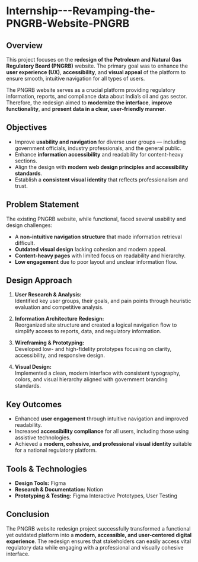 # Internship---Revamping-the-PNGRB-Website-PNGRB

## Overview
This project focuses on the **redesign of the Petroleum and Natural Gas Regulatory Board (PNGRB)** website. The primary goal was to enhance the **user experience (UX)**, **accessibility**, and **visual appeal** of the platform to ensure smooth, intuitive navigation for all types of users.

The PNGRB website serves as a crucial platform providing regulatory information, reports, and compliance data about India’s oil and gas sector. Therefore, the redesign aimed to **modernize the interface**, **improve functionality**, and **present data in a clear, user-friendly manner**.


## Objectives
- Improve **usability and navigation** for diverse user groups — including government officials, industry professionals, and the general public.  
- Enhance **information accessibility** and readability for content-heavy sections.  
- Align the design with **modern web design principles and accessibility standards**.  
- Establish a **consistent visual identity** that reflects professionalism and trust.  


## Problem Statement
The existing PNGRB website, while functional, faced several usability and design challenges:
- A **non-intuitive navigation structure** that made information retrieval difficult.  
- **Outdated visual design** lacking cohesion and modern appeal.  
- **Content-heavy pages** with limited focus on readability and hierarchy.  
- **Low engagement** due to poor layout and unclear information flow.  


## Design Approach
1. **User Research & Analysis:**  
   Identified key user groups, their goals, and pain points through heuristic evaluation and competitive analysis.  

2. **Information Architecture Redesign:**  
   Reorganized site structure and created a logical navigation flow to simplify access to reports, data, and regulatory information.  

3. **Wireframing & Prototyping:**  
   Developed low- and high-fidelity prototypes focusing on clarity, accessibility, and responsive design.  

4. **Visual Design:**  
   Implemented a clean, modern interface with consistent typography, colors, and visual hierarchy aligned with government branding standards.  


## Key Outcomes
- Enhanced **user engagement** through intuitive navigation and improved readability.  
- Increased **accessibility compliance** for all users, including those using assistive technologies.  
- Achieved a **modern, cohesive, and professional visual identity** suitable for a national regulatory platform.  

## Tools & Technologies
- **Design Tools:** Figma
- **Research & Documentation:** Notion
- **Prototyping & Testing:** Figma Interactive Prototypes, User Testing  

## Conclusion
The PNGRB website redesign project successfully transformed a functional yet outdated platform into a **modern, accessible, and user-centered digital experience**. The redesign ensures that stakeholders can easily access vital regulatory data while engaging with a professional and visually cohesive interface.
